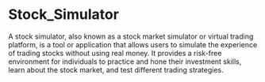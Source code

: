 # Stock_Simulator

A stock simulator, also known as a stock market simulator or virtual trading platform, is a tool or application that allows users to simulate the experience of trading stocks without using real money. It provides a risk-free environment for individuals to practice and hone their investment skills, learn about the stock market, and test different trading strategies.
